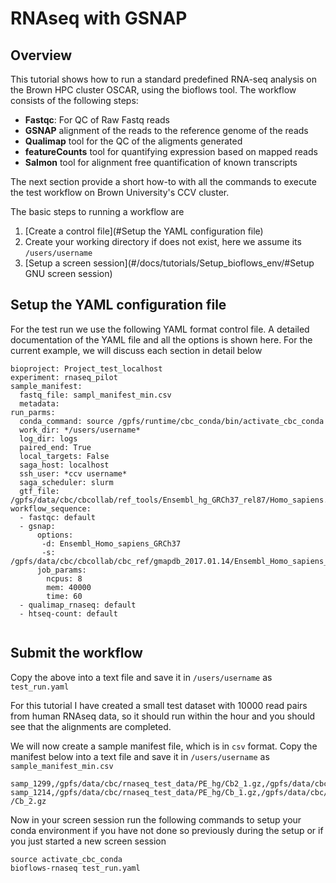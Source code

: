 #  RNAseq with GSNAP
## Overview

This tutorial shows how to run a standard predefined RNA-seq analysis on
the Brown HPC cluster OSCAR, using the bioflows tool. The workflow
consists of the following steps:

-  **Fastqc**: For QC of Raw Fastq reads
-  **GSNAP** alignment of the reads to the reference genome of the reads
-  **Qualimap** tool for the QC of the aligments generated
-  **featureCounts** tool for quantifying expression based on mapped reads
-  **Salmon** tool for alignment free quantification of known transcripts

The next section provide a short how-to with all the commands to
execute the test workflow on Brown University's CCV cluster. 

 The basic steps to running a workflow are
 
 1. [Create a control file](#Setup the YAML configuration file)
 2. Create your working directory if does not exist, here we assume its `/users/username`
 3. [Setup a screen session](#/docs/tutorials/Setup_bioflows_env/#Setup GNU screen session)

## Setup the YAML configuration file

For the test run we use the following YAML format control file. A
detailed documentation of the YAML file and all the options is shown
here. For the current example, we will discuss each section in detail  below

```
bioproject: Project_test_localhost
experiment: rnaseq_pilot
sample_manifest:
  fastq_file: sampl_manifest_min.csv
  metadata:
run_parms:
  conda_command: source /gpfs/runtime/cbc_conda/bin/activate_cbc_conda
  work_dir: */users/username*
  log_dir: logs
  paired_end: True
  local_targets: False
  saga_host: localhost
  ssh_user: *ccv username*
  saga_scheduler: slurm
  gtf_file: /gpfs/data/cbc/cbcollab/ref_tools/Ensembl_hg_GRCh37_rel87/Homo_sapiens.GRCh37.87.gtf
workflow_sequence:
  - fastqc: default
  - gsnap:
      options:
       -d: Ensembl_Homo_sapiens_GRCh37
       -s: /gpfs/data/cbc/cbcollab/cbc_ref/gmapdb_2017.01.14/Ensembl_Homo_sapiens_GRCh37/Ensembl_Homo_sapiens_GRCh37.maps/Ensembl_Homo_sapiens.GRCh37.87.splicesites.iit
      job_params:
        ncpus: 8
        mem: 40000
        time: 60
  - qualimap_rnaseq: default
  - htseq-count: default
      
```

## Submit the workflow

Copy the above into a text file and save it in `/users/username` as `test_run.yaml`

For this tutorial I have created a small test dataset with 10000 read pairs from human RNAseq data, so it should run within the hour and you should see that the alignments are completed.

We will now create a sample manifest file, which is in `csv` format. Copy the manifest below into a text file and save it in `/users/username` as `sample_manifest_min.csv`

```
samp_1299,/gpfs/data/cbc/rnaseq_test_data/PE_hg/Cb2_1.gz,/gpfs/data/cbc/rnaseq_test_data/PE_hg/Cb2_2.gz
samp_1214,/gpfs/data/cbc/rnaseq_test_data/PE_hg/Cb_1.gz,/gpfs/data/cbc/rnaseq_test_data/PE_hg   /Cb_2.gz
```

Now in your screen session run the following commands to setup your conda environment if you have not done so previously during the setup or if you just started a new screen session

```
source activate_cbc_conda
bioflows-rnaseq test_run.yaml
```


